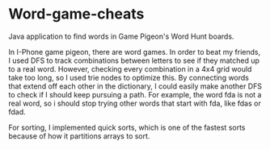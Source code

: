 # Word-game-cheats
Java application to find words in Game Pigeon's Word Hunt boards.

In I-Phone game pigeon, there are word games. In order to beat my friends, I used DFS to track combinations between letters to see if they matched up to a real word. However, checking every combination in a 4x4 grid would take too long, so I used trie nodes to optimize this. By connecting words that extend off each other in the dictionary, I could easily make another DFS to check if I should keep pursuing a path. For example, the word fda is not a real word, so i should stop trying other words that start with fda, like fdas or fdad.

For sorting, I implemented quick sorts, which is one of the fastest sorts because of how it partitions arrays to sort.
